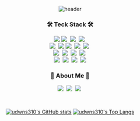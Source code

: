 <div align="center">
  
![header](https://capsule-render.vercel.app/api?type=waving&color=gradient&height=200&section=header&text=YoungJun%20Choi&fontSize=90&fontAlign=62&fontAlignY=32&desc=udwns310's%20Github&descSize=25&descAlign=85&descAlignY=55)

<h3 align="center">🛠 Teck Stack 🛠</h3>
<p align="center">
  <img src="https://img.shields.io/badge/C-A8B9CC?style=flat&logo=C&logoColor=white"/>
  <img src="https://img.shields.io/badge/C++-00599C?style=flat&logo=C%2B%2B&logoColor=white"/></a>&nbsp
  <img src="https://img.shields.io/badge/C Sharp-239120?style=flat&logo=C Sharp&logoColor=#0FAAFF"/></a>&nbsp
  <img src="https://img.shields.io/badge/Python-white?style=flat&logo=Python&logoColor=#3776AB"/></a>&nbsp
  <br>
  <img src="https://img.shields.io/badge/HTML5-E34F26?style=flat&logo=HTML5&logoColor=white"/></a>&nbsp
  <img src="https://img.shields.io/badge/CSS3-1572B6?style=flat&logo=CSS3&logoColor=white"/></a>
  <img src="https://img.shields.io/badge/JavaScript-F7DF1E?style=flat&logo=JavaScript&logoColor=white"/></a>&nbsp</a>
  <img src="https://img.shields.io/badge/React-61DAFB?style=flat&logo=React&logoColor=white"/></a>&nbsp
  <img src="https://img.shields.io/badge/TypeScript-3178C6?style=flat&logo=TypeScript&logoColor=white"/></a>&nbsp
  <br>
  <img src="https://img.shields.io/badge/PHP-777BB4?style=flat&logo=PHP&logoColor=white"/></a>&nbsp
  <img src="https://img.shields.io/badge/MariaDB-003545?style=flat&logo=MariaDB&logoColor=white"/></a>&nbsp
  <img src="https://img.shields.io/badge/MySQL-4479A1?style=flat&logo=MySQL&logoColor=white"/></a>&nbsp
  <img src="https://img.shields.io/badge/Flutter-02569B?style=flat&logo=Flutter&logoColor=white"/></a>&nbsp
  <br>
  <img src="https://img.shields.io/badge/Docker-2496ED?style=flat&logo=Docker&logoColor=white"/></a>&nbsp
  <img src="https://img.shields.io/badge/Android Studio-3DDC84?style=flat&logo=Android Studio&logoColor=white"/></a>&nbsp
  <img src="https://img.shields.io/badge/GitHub-gray?style=flat&logo=GitHub&logoColor=black"/></a>&nbsp
  <img src="https://img.shields.io/badge/Git-blue?style=flat&logo=Git&logoColor=F05032"/></a>
</p>


<h3 align="center"> 🎳 About Me 🎳 </h3>
<p align="center">
  <a href="https://velog.io/@youngjuni21"><img src="https://img.shields.io/badge/Velog-11B48A?style=flat&logo=Vimeo&logoColor=white&link=https://velog.io/@youngjuni21"/></a>&nbsp
  <a href="https://www.instagram.com/udwns_o/"><img src="https://img.shields.io/badge/Instagram-E4405F?style=flat&logo=Instagram&logoColor=white&link=https://www.instagram.com/udwns_o/"/></a>&nbsp
  <a href="https://www.discord.com/users/305336416311705601"><img src="https://img.shields.io/badge/Discord-5865F2?style=flat&logo=Discord&logoColor=white&link=https://www.discord.com/users/305336416311705601"/></a>&nbsp
</p>

<br>

[![udwns310's GitHub stats](https://github-readme-stats.vercel.app/api?username=udwns310&show_icons=true&theme=one_dark_pro)](https://github.com/anuraghazra/github-readme-stats)
[![udwns310's Top Langs](https://github-readme-stats.vercel.app/api/top-langs/?username=udwns310&theme=one_dark_pro)](https://github.com/anuraghazra/github-readme-stats)



</div>
